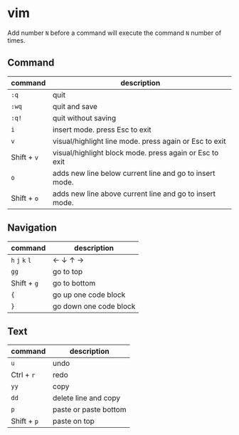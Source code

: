 # vim

Add number `N` before a command will execute the command `N` number of times.

## Command
|command|description|
|-|-|
|`:q`|quit|
|`:wq`|quit and save|
|`:q!`|quit without saving|
|`i`|insert mode. press Esc to exit|
|`v`|visual/highlight line mode. press again or Esc to exit |
|Shift + `v`|visual/highlight block mode. press again or Esc to exit|
|`o`|adds new line below current line and go to insert mode.|
|Shift + `o`|adds new line above current line and go to insert mode.|

## Navigation
|command|description|
|-|-|
|`h` `j` `k` `l`|← ↓ ↑ → |
|`gg`|go to top|
|Shift + `g`|go to bottom|
|`{`|go up one code block|
|`}`|go down one code block|

## Text
|command|description|
|-|-|
|`u`|undo|
|Ctrl + `r`|redo|
|`yy`|copy|
|`dd`|delete line and copy|
|`p`|paste or paste bottom|
|Shift + `p`|paste on top|

